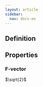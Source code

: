 ```yaml
---
layout: article
sidebar:
  nav: docs-en
---
```


## Definition

## Properties

### F-vector

$\sqrt{2}$
